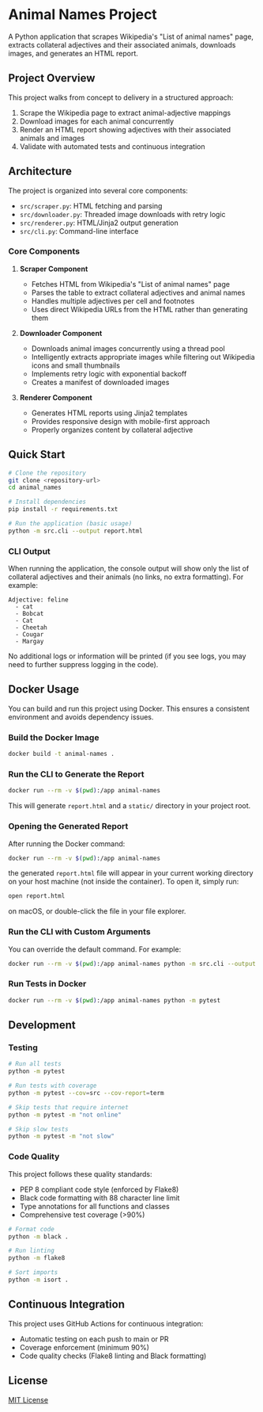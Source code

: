 # Animal Names Project

A Python application that scrapes Wikipedia's "List of animal names" page, extracts collateral adjectives and their associated animals, downloads images, and generates an HTML report.

## Project Overview

This project walks from concept to delivery in a structured approach:
1. Scrape the Wikipedia page to extract animal-adjective mappings
2. Download images for each animal concurrently
3. Render an HTML report showing adjectives with their associated animals and images
4. Validate with automated tests and continuous integration

## Architecture

The project is organized into several core components:
- `src/scraper.py`: HTML fetching and parsing
- `src/downloader.py`: Threaded image downloads with retry logic
- `src/renderer.py`: HTML/Jinja2 output generation
- `src/cli.py`: Command-line interface

### Core Components

1. **Scraper Component**
   - Fetches HTML from Wikipedia's "List of animal names" page
   - Parses the table to extract collateral adjectives and animal names
   - Handles multiple adjectives per cell and footnotes
   - Uses direct Wikipedia URLs from the HTML rather than generating them

2. **Downloader Component**
   - Downloads animal images concurrently using a thread pool
   - Intelligently extracts appropriate images while filtering out Wikipedia icons and small thumbnails
   - Implements retry logic with exponential backoff
   - Creates a manifest of downloaded images

3. **Renderer Component**
   - Generates HTML reports using Jinja2 templates
   - Provides responsive design with mobile-first approach
   - Properly organizes content by collateral adjective

## Quick Start

```bash
# Clone the repository
git clone <repository-url>
cd animal_names

# Install dependencies
pip install -r requirements.txt

# Run the application (basic usage)
python -m src.cli --output report.html
```

### CLI Output

When running the application, the console output will show only the list of collateral adjectives and their animals (no links, no extra formatting). For example:

```
Adjective: feline
  - cat
  - Bobcat
  - Cat
  - Cheetah
  - Cougar
  - Margay
```

No additional logs or information will be printed (if you see logs, you may need to further suppress logging in the code).

## Docker Usage

You can build and run this project using Docker. This ensures a consistent environment and avoids dependency issues.

### Build the Docker Image

```bash
docker build -t animal-names .
```

### Run the CLI to Generate the Report

```bash
docker run --rm -v $(pwd):/app animal-names
```

This will generate `report.html` and a `static/` directory in your project root.

### Opening the Generated Report

After running the Docker command:

```bash
docker run --rm -v $(pwd):/app animal-names
```

the generated `report.html` file will appear in your current working directory on your host machine (not inside the container).
To open it, simply run:

```bash
open report.html
```

on macOS, or double-click the file in your file explorer.

### Run the CLI with Custom Arguments

You can override the default command. For example:

```bash
docker run --rm -v $(pwd):/app animal-names python -m src.cli --output report.html
```

### Run Tests in Docker

```bash
docker run --rm -v $(pwd):/app animal-names python -m pytest
```

## Development

### Testing

```bash
# Run all tests
python -m pytest

# Run tests with coverage
python -m pytest --cov=src --cov-report=term

# Skip tests that require internet
python -m pytest -m "not online"

# Skip slow tests
python -m pytest -m "not slow"
```

### Code Quality

This project follows these quality standards:
- PEP 8 compliant code style (enforced by Flake8)
- Black code formatting with 88 character line limit
- Type annotations for all functions and classes
- Comprehensive test coverage (>90%)

```bash
# Format code
python -m black .

# Run linting
python -m flake8

# Sort imports
python -m isort .
```

## Continuous Integration

This project uses GitHub Actions for continuous integration:
- Automatic testing on each push to main or PR
- Coverage enforcement (minimum 90%)
- Code quality checks (Flake8 linting and Black formatting)

## License

[MIT License](LICENSE)
